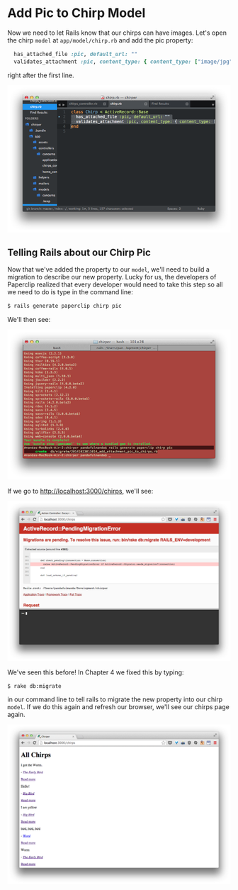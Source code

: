 # Add Pic to Chirp Model

Now we need to let Rails know that our chirps can have images. Let's open the chirp `model` at `app/model/chirp.rb` and add the pic property:

```rb
  has_attached_file :pic, default_url: ""
  validates_attachment :pic, content_type: { content_type: ["image/jpg", "image/jpeg", "image/png", "image/gif"] }
```

right after the first line.

![](../images/sublime_model_pic_add.png)

## Telling Rails about our Chirp Pic

Now that we've added the property to our `model`, we'll need to build a migration to describe our new property. Lucky for us, the developers of Paperclip realized that every developer would need to take this step so all we need to do is type in the command line:

```bash
$ rails generate paperclip chirp pic
```

We'll then see:

![](../images/terminal_pics_migrate.png)

If we go to [http://localhost:3000/chirps](http://localhost:3000/chirps), we'll see:

![](../images/chrome_error_rake_db_chirps.png)

We've seen this before! In Chapter 4 we fixed this by typing:

```bash
$ rake db:migrate
```

in our command line to tell rails to migrate the new property into our chirp `model`. If we do this again and refresh our browser, we'll see our chirps page again.

![](../images/chrome_all_chirps_again.png)
